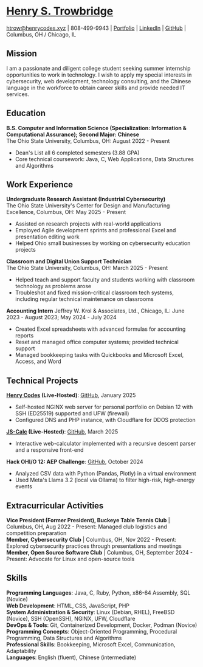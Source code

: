 # [Henry S. Trowbridge](https://henrycodes.xyz/)

[htrow@henrycodes.xyz](mailto:htrow@henrycodes.xyz) | 808-499-9943 |
[Portfolio](https://henrycodes.xyz/) | [LinkedIn](https://www.linkedin.com/in/henry1679/) | [GitHub](https://github.com/henry7720/) | Columbus, OH / Chicago, IL

## Mission

I am a passionate and diligent college student seeking summer internship opportunities to work in technology. I wish to apply my special interests in cybersecurity, web development, technology consulting, and the Chinese language in the workforce to obtain career skills and provide needed IT services.

## Education

**B.S. Computer and Information Science (Specialization: Information & Computational Assurance); Second Major: Chinese**  
The Ohio State University, Columbus, OH:  August 2022 - Present

- Dean's List all 6 completed semesters (3.88 GPA)
- Core technical coursework: Java, C, Web Applications, Data Structures and Algorithms

## Work Experience

**Undergraduate Research Assistant (Industrial Cybersecurity)**  
The Ohio State University's Center for Design and Manufacturing Excellence, Columbus, OH: May 2025 - Present

- Assisted on research projects with real-world applications
- Employed Agile development sprints and professional Excel and presentation editing work
- Helped Ohio small businesses by working on cybersecurity education projects

**Classroom and Digital Union Support Technician**  
The Ohio State University, Columbus, OH: March 2025 - Present

- Helped teach and support faculty and students working with classroom technology as problems arose
- Troubleshot and fixed mission-critical classroom tech systems, including regular technical maintenance on classrooms

**Accounting Intern**
Jeffrey W. Krol & Associates, Ltd., Chicago, IL: June 2023 - August 2023; May 2024 - July 2024

- Created Excel spreadsheets with advanced formulas for accounting reports
- Reset and managed office computer systems; provided technical support
- Managed bookkeeping tasks with Quickbooks and Microsoft Excel, Access, and Word

## Technical Projects

**[Henry Codes](https://henrycodes.xyz/) (Live-Hosted)**: [GitHub](https://github.com/henry7720/Henry-Codes-Portfolio), January 2025

- Self-hosted NGINX web server for personal portfolio on Debian 12 with SSH (ED25519) supported and UFW (firewall)
- Configured DNS and PHP instance, with Cloudflare for DDOS protection

<!-- **[OPRF Games](https://games.henrycodes.xyz/) (Live-Hosted)**: [GitHub](https://github.com/henry7720/OPRF-Games), September 2018 - May 2021; January 2025

- Built PHP/JavaScript games web site; modernized in 2025 with Ruffle Flash emulator   -->

**[JS-Calc](https://projects.henrycodes.xyz/js-calc/) (Live-Hosted)**: [GitHub](https://github.com/henry7720/JS-Calc), March 2025

- Interactive web-calculator implemented with a recursive descent parser and a responsive front-end

**Hack OHI/O 12: AEP Challenge**: [GitHub](https://github.com/henry7720/AEP-Hack12), October 2024

- Analyzed CSV data with Python (Pandas, Plotly) in a virtual environment
- Used Meta's Llama 3.2 (local via Ollama) to filter high-risk, high-energy events

<!-- **Table Tennis Simulator**: [GitHub](https://github.com/henry7720/Table-Tennis-Simulator), February 2024 - April 2024

- Built Java OOP model for table tennis players of equal skill and realistic scoring -->

## Extracurricular Activities

**Vice President (Former President), Buckeye Table Tennis Club** | Columbus, OH, Aug 2022 - Present: Managed club logistics and competition preparation  
**Member, Cybersecurity Club** | Columbus, OH, Nov 2022 - Present: Explored cybersecurity practices through presentations and meetings  
**Member, Open Source Software Club** | Columbus, OH, September 2024 - Present: Advocate for Linux and open-source tools

## Skills

**Programming Languages**: Java, C, Ruby, Python, x86-64 Assembly, SQL (Novice)  
**Web Development**: HTML, CSS, JavaScript, PHP  
**System Administration & Security**: Linux (Debian, RHEL), FreeBSD (Novice), SSH (OpenSSH), NGINX, UFW, Cloudflare  
**DevOps & Tools**: Git, Containerized Development, Docker, Podman (Novice)  
**Programming Concepts**: Object-Oriented Programming, Procedural Programming, Data Structures and Algorithms  
**Professional Skills**: Bookkeeping, Microsoft Excel, Communication, Adaptability  
**Languages**: English (fluent), Chinese (intermediate)